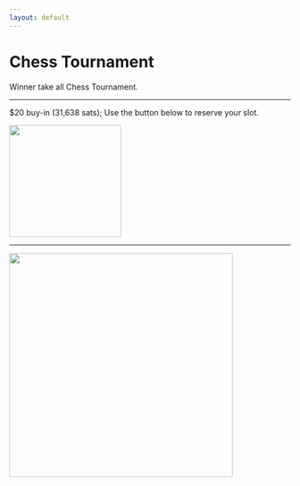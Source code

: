 ```yaml
---
layout: default
---
```


# Chess Tournament

Winner take all Chess Tournament. <br>

***

$20 buy-in (31,638 sats); Use the button below to reserve your slot.

<a href="https://btcpay386958.lndyn.com/apps/2vocXKGKVPVN1r6AnyBVHv8aThWv/pos" target="_blank"><img style="width:200px;" src="https://app.opennode.com/pay-with-bitcoin.svg"/></a>

*** 

<img align="center" width="400" src="https://www.jondomedia.com/tabconf/tabchess.jpg"><br>
